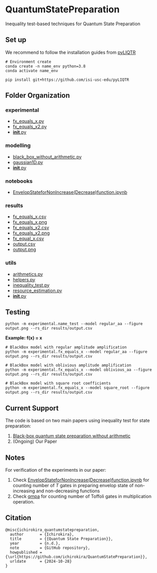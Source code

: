 # QuantumStatePreparation
Inequality test-based techniques for Quantum State Preparation

## Set up

We recommend to follow the installation guides from [pyLIQTR](https://github.com/isi-usc-edu/pyLIQTR/tree/v0.3.0)
```
# Environment create
conda create -n name_env python=3.8
conda activate name_env

pip install git+https://github.com/isi-usc-edu/pyLIQTR
```

## Folder Organization

### experimental

* [fx_equals_x.py](.\experimental\fx_equals_x.py)
* [fx_equals_x2.py](.\experimental\fx_equals_x2.py)
* [__init__.py](.\experimental\__init__.py)

### modelling

* [black_box_without_arithmetic.py](.\modelling\black_box_without_arithmetic.py)
* [gaussian1D.py](.\modelling\gaussian1D.py)
* [__init__.py](.\modelling\__init__.py)

### notebooks

* [EnvelopStateforNonIncrease(Decrease)function.ipynb](.\notebooks\EnvelopStateforNonIncrease(Decrease)function.ipynb)

### results

* [fx_equals_x.csv](.\results\fx_equals_x.csv)
* [fx_equals_x.png](.\results\fx_equals_x.png)
* [fx_equals_x2.csv](.\results\fx_equals_x2.csv)
* [fx_equals_x2.png](.\results\fx_equals_x2.png)
* [fx_equal_x.csv](.\results\fx_equal_x.csv)
* [output.csv](.\results\output.csv)
* [output.png](.\results\output.png)

### utils

* [arithmetics.py](.\utils\arithmetics.py)
* [helpers.py](.\utils\helpers.py)
* [inequality_test.py](.\utils\inequality_test.py)
* [resource_estimation.py](.\utils\resource_estimation.py)
* [__init__.py](.\utils\__init__.py)


## Testing

```
python -m experimental.name_test --model regular_aa --figure output.png --rs_dir results/output.csv
```


**Example: f(x) = x**

```
# BlackBox model with regular amplitude amplification
python -m experimental.fx_equals_x --model regular_aa --figure output.png --rs_dir results/output.csv

# BlackBox model with oblivious amplitude amplification
python -m experimental.fx_equals_x --model oblivious_aa --figure output.png --rs_dir results/output.csv

# BlackBox model with square root coefficients
python -m experimental.fx_equals_x --model square_root --figure output.png --rs_dir results/output.csv
```

## Current Support
The code is based on two main papers using inequality test for state preparation:
1. [Black-box quantum state preparation without arithmetic](https://arxiv.org/abs/1807.03206)
2. (Ongoing) Our Paper

## Notes
For verification of the experiments in our paper: 
1. Check [EnvelopStateforNonIncrease(Decrease)function.ipynb](.\notebooks\EnvelopStateforNonIncrease(Decrease)function.ipynb) for counting number of $T$ gates in preparing envelop state of non-increasing and non-decreasing functions 
2. Check [qmpa](https://github.com/Alan-Robertson/qmpa) for counting number of Toffoli gates in multiplication operation.



## Citation
```
@misc{ichirokira_quantumstatepreparation,
  author       = {Ichirokira},
  title        = {{Quantum State Preparation}},
  year         = {n.d.},
  note         = {GitHub repository},
  howpublished = {\url{https://github.com/ichirokira/QuantumStatePreparation}},
  urldate      = {2024-10-28}
}
```